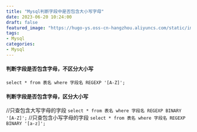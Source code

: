 ```yaml
---
title: "Mysql判断字段中是否包含大小写字母"
date: 2023-06-20 10:24:00
draft: false
featured_image: "https://hugo-ys.oss-cn-hangzhou.aliyuncs.com/static/img/xxl-job.jpg"
tags:
- Mysql
categories:
- Mysql
---
```

#### 判断字段是否包含字母，不区分大小写
`select * from 表名 where 字段名 REGEXP '[A-Z]';`

#### 判断字段是否包含字母，区分大小写
//只查包含大写字母的字段
`select * from 表名 where 字段名 REGEXP BINARY '[A-Z]';`
//只查包含小写字母的字段
`select * from 表名 where 字段名 REGEXP BINARY '[a-z]';`


